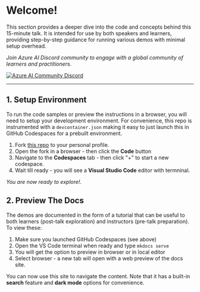 # Welcome! 

This section provides a deeper dive into the code and concepts behind this 15-minute talk. It is intended for use by both speakers and learners, providing step-by-step guidance for running various demos with minimal setup overhead. 

_Join Azure AI Discord community to engage with a global community of learners and practitioners._

[![Azure AI Community Discord](
https://dcbadge.vercel.app/api/server/ByRwuEEgH4)](https://discord.com/invite/QR3kaErCRx)

---

## 1. Setup Environment

To run the code samples or preview the instructions in a browser, you will need to setup your development environment. For convenience, this repo is instrumented with a `devcontainer.json` making it easy to just launch this in GitHub Codespaces for a prebuilt environment.

1. Fork [this repo](https://github.com/microsoft/aitour-ai-agents-theater-session) to your personal profile.
1. Open the fork in a browser - then click the **Code** button
1. Navigate to the **Codespaces** tab - then click "+" to start a new codespace.
1. Wait till ready - you will see a **Visual Studio Code** editor with termninal.

_You are now ready to explore!_.

## 2. Preview The Docs

The demos are documented in the form of a tutorial that can be useful to both learners (post-talk exploration) and instructors (pre-talk preparation). To view these:

1. Make sure you launched GitHub Codespaces (see above)
1. Open the VS Code terminal when ready and type `mkdocs serve`
1. You will get the option to preview in browser or in local editor
1. Select browser - a new tab will open with a web preview of the docs site.

You can now use this site to navigate the content. Note that it has a built-in **search** feature and **dark mode** options for convenience.
